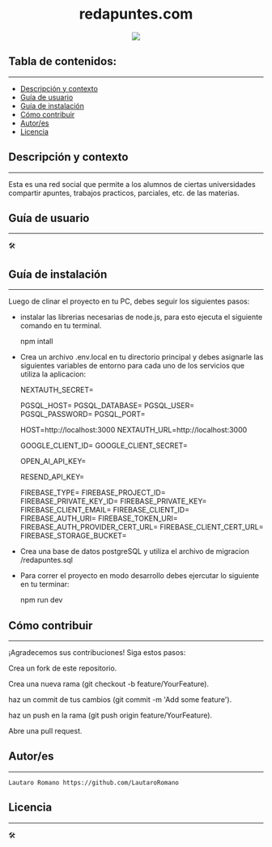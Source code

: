 <h1 align="center">redapuntes.com</h1>
<p align="center"><img src="https://www.redapuntes.com/redapuntes.png"/></p> 

## Tabla de contenidos:
---

- [Descripción y contexto](#descripción-y-contexto)
- [Guía de usuario](#guía-de-usuario)
- [Guía de instalación](#guía-de-instalación)
- [Cómo contribuir](#cómo-contribuir)
- [Autor/es](#autores)
- [Licencia](#licencia)

## Descripción y contexto
---
Esta es una red social que permite a los alumnos de ciertas universidades compartir apuntes, trabajos practicos, parciales, etc. de las materias.

## Guía de usuario
---
🛠
 	
## Guía de instalación
---
Luego de clinar el proyecto en tu PC, debes seguir los siguientes pasos:

- instalar las librerias necesarias de node.js, para esto ejecuta el siguiente comando en tu terminal.

    npm intall
    
- Crea un archivo .env.local en tu directorio principal y debes asignarle las siguientes variables de entorno para cada uno de los servicios que  utiliza la aplicacion:

    NEXTAUTH_SECRET=

    PGSQL_HOST=
    PGSQL_DATABASE=
    PGSQL_USER=
    PGSQL_PASSWORD=
    PGSQL_PORT=

    HOST=http://localhost:3000
    NEXTAUTH_URL=http://localhost:3000

    GOOGLE_CLIENT_ID=
    GOOGLE_CLIENT_SECRET=

    OPEN_AI_API_KEY=
    
    RESEND_API_KEY=

    FIREBASE_TYPE=
    FIREBASE_PROJECT_ID=
    FIREBASE_PRIVATE_KEY_ID=
    FIREBASE_PRIVATE_KEY=
    FIREBASE_CLIENT_EMAIL=
    FIREBASE_CLIENT_ID=
    FIREBASE_AUTH_URI=
    FIREBASE_TOKEN_URI=
    FIREBASE_AUTH_PROVIDER_CERT_URL=
    FIREBASE_CLIENT_CERT_URL=
    FIREBASE_STORAGE_BUCKET=

- Crea una base de datos postgreSQL y utiliza el archivo de migracion /redapuntes.sql
- Para correr el proyecto en modo desarrollo debes ejercutar lo siguiente en tu terminar:

    npm run dev

## Cómo contribuir
---
¡Agradecemos sus contribuciones! Siga estos pasos:

Crea un fork de este repositorio.

Crea una nueva rama (git checkout -b feature/YourFeature).

haz un commit de tus cambios (git commit -m 'Add some feature').

haz un push en la rama (git push origin feature/YourFeature).

Abre una pull request.


## Autor/es
---

    Lautaro Romano https://github.com/LautaroRomano


## Licencia 
---

🛠

